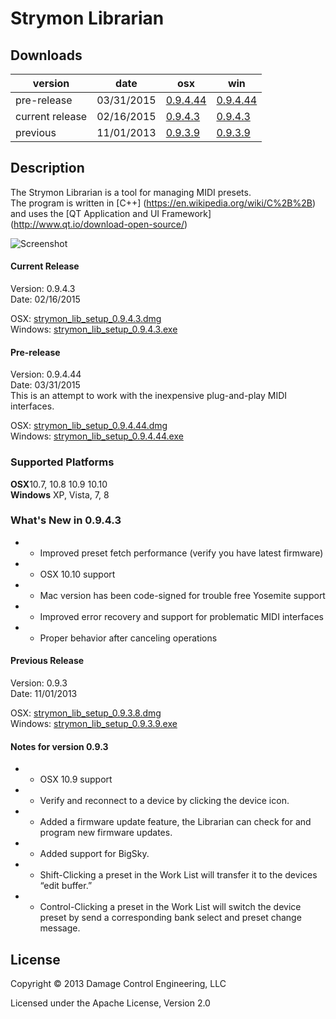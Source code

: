 # Strymon Librarian

## Downloads

| version | date | osx | win |
|---------|------|-----|-----|
| pre-release | 03/31/2015 | [0.9.4.44]( https://s3-us-west-1.amazonaws.com/strymon/strymon_lib_setup_0.9.4.44.dmg ) | [0.9.4.44]( https://s3-us-west-1.amazonaws.com/strymon/strymon_lib_setup_0.9.4.44.exe ) |
| current release | 02/16/2015 | [0.9.4.3]( https://s3-us-west-1.amazonaws.com/strymon/strymon_lib_setup_0.9.4.3.dmg ) | [0.9.4.3]( https://s3-us-west-1.amazonaws.com/strymon/strymon_lib_setup_0.9.4.3.exe ) |
| previous | 11/01/2013 | [0.9.3.9]( https://s3-us-west-1.amazonaws.com/strymon/strymon_lib_setup_0.9.3.8.dmg ) | [0.9.3.9]( https://s3-us-west-1.amazonaws.com/strymon/strymon_lib_setup_0.9.3.9.exe ) |

## Description

The Strymon Librarian is a tool for managing MIDI presets. <br>
The program is written in [C++] (https://en.wikipedia.org/wiki/C%2B%2B) and uses the [QT Application and UI Framework] (http://www.qt.io/download-open-source/) <br>

<img src="http://www.strymon.net/downloads/spl/ss1.png" alt="Screenshot"/>

#### Current Release
Version: 0.9.4.3 <br>
Date: 02/16/2015 <br>

OSX: [strymon_lib_setup_0.9.4.3.dmg]( https://s3-us-west-1.amazonaws.com/strymon/strymon_lib_setup_0.9.4.3.dmg ) <br>
Windows: [strymon_lib_setup_0.9.4.3.exe]( https://s3-us-west-1.amazonaws.com/strymon/strymon_lib_setup_0.9.4.3.exe ) <br>

#### Pre-release
Version: 0.9.4.44 <br>
Date: 03/31/2015 <br>
This is an attempt to work with the inexpensive plug-and-play MIDI interfaces.

OSX: [strymon_lib_setup_0.9.4.44.dmg]( https://s3-us-west-1.amazonaws.com/strymon/strymon_lib_setup_0.9.4.44.dmg ) <br>
Windows: [strymon_lib_setup_0.9.4.44.exe]( https://s3-us-west-1.amazonaws.com/strymon/strymon_lib_setup_0.9.4.44.exe ) <br>

### Supported Platforms
<b>OSX</b>10.7, 10.8 10.9 10.10 <br>
<b>Windows</b> XP, Vista, 7, 8<br>

### What's New in 0.9.4.3
+ - Improved preset fetch performance (verify you have latest firmware)
+ - OSX 10.10 support
+ - Mac version has been code-signed for trouble free Yosemite support
+ - Improved error recovery and support for problematic MIDI interfaces 
+ * Proper behavior after canceling operations 

#### Previous Release
Version: 0.9.3  <br>
Date: 11/01/2013 <br>

OSX: [strymon_lib_setup_0.9.3.8.dmg]( https://s3-us-west-1.amazonaws.com/strymon/strymon_lib_setup_0.9.3.8.dmg ) <br>
Windows: [strymon_lib_setup_0.9.3.9.exe]( https://s3-us-west-1.amazonaws.com/strymon/strymon_lib_setup_0.9.3.9.exe ) <br>

####  Notes for version 0.9.3
+ - OSX 10.9 support
+ - Verify and reconnect to a device by clicking the device icon.
+ - Added a firmware update feature, the Librarian can check for and program new firmware updates.
+ - Added support for BigSky.
+ - Shift-Clicking a preset in the Work List will transfer it to the devices “edit buffer.”
+ - Control-Clicking a preset in the Work List will switch the device preset by send a corresponding bank select and preset change message.

## License

Copyright © 2013 Damage Control Engineering, LLC

Licensed under the Apache License, Version 2.0 
